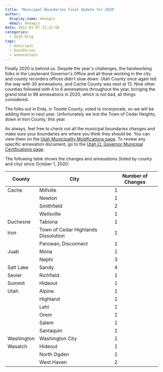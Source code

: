 ```yaml
---
title: 'Municipal Boundaries Final Update for 2020'
author:
  display_name: mheagin
  email: mheagin
date: 2021-01-07 12:22:58
categories:
  - SGID Blog
tags:
  - municipal
  - boundaries
  - annexations
---
```


Finally 2020 is behind us. Despite the year's challenges, the hardworking folks in the Lieutenant Governor's Office and all those working in the city and county recorders offices didn’t slow down. Utah County once again led the way with 30 annexations, and Cache County was next at 13. Nine other counties followed with 4 to 6 annexations throughout the year, bringing the grand total to 98 annexations in 2020, which is not bad, all things considered.

The folks out in Erda, in Tooele County, voted to incorporate, so we will be adding them in next year. Unfortunately we lost the Town of Cedar Heights, down in Iron County, this year. 

As always, feel free to check out all the municipal boundaries changes and make sure your boundaries are where you think they should be. You can view them on the [Utah Municipality Modifications page](https://www.arcgis.com/home/webmap/viewer.html?webmap=c5ab7e0fcd514f1a9db6b8dad55bba63).
To review any specific annexation document, go to the [Utah Lt. Governor Municipal Certifications page](https://municert.utah.gov/). 

The following table shows the changes and annexations (listed by county and city) since October 1, 2020:

| County | City | Number of Changes |
| --- | --- | --- |
| Cache | Millville | 1 |
| | Newton | 1 |
| | Smithfield | 2 |
| | Wellsville | 1 |
| Duchesne | Tabiona | 1 |
| Iron | Town of Cedar Highlands Dissolution | 1 |
| | Parowan, Disconnect | 1 |
| Juab | Mona  | 1 |
| | Nephi | 3 |
| Salt Lake | Sandy | 4 |
| Sevier | Richfield | 1 |
| Summit | Hideout | 1 |
| Utah | Alpine | 1 |
| | Highland | 1 |
| | Lehi | 1 |
| | Orem | 1 |
| | Salem | 1 |
| | Santaquin  | 1 |
| Washington | Washington City | 1 |
| Wasatch| Hideout | 1 |
| | North Ogden  | 1 |
| | West Haven  | 2 |
